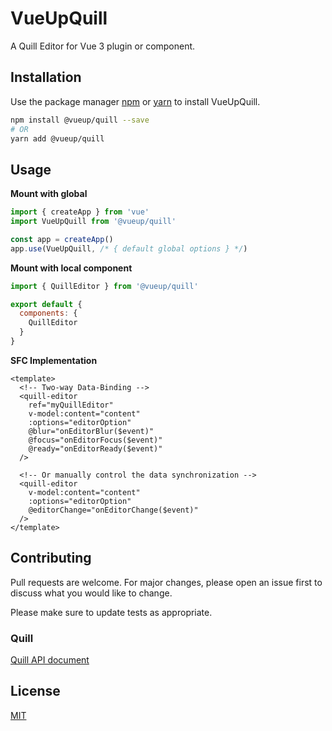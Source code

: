 # VueUpQuill

A Quill Editor for Vue 3 plugin or component.

## Installation

Use the package manager [npm](https://www.npmjs.com/) or [yarn](https://yarnpkg.com/) to install VueUpQuill.

``` bash
npm install @vueup/quill --save
# OR
yarn add @vueup/quill
```

## Usage

**Mount with global**

``` javascript
import { createApp } from 'vue'
import VueUpQuill from '@vueup/quill'

const app = createApp()
app.use(VueUpQuill, /* { default global options } */)

```

**Mount with local component**

```javascript
import { QuillEditor } from '@vueup/quill'

export default {
  components: {
    QuillEditor
  }
}

```

**SFC Implementation**

``` vue
<template>
  <!-- Two-way Data-Binding -->
  <quill-editor
    ref="myQuillEditor"
    v-model:content="content"
    :options="editorOption"
    @blur="onEditorBlur($event)"
    @focus="onEditorFocus($event)"
    @ready="onEditorReady($event)"
  />

  <!-- Or manually control the data synchronization -->
  <quill-editor
    v-model:content="content"
    :options="editorOption"
    @editorChange="onEditorChange($event)"
  />
</template>
```

## Contributing
Pull requests are welcome. For major changes, please open an issue first to discuss what you would like to change.

Please make sure to update tests as appropriate.

### Quill
[Quill API document](https://quilljs.com/docs/quickstart/)

## License
[MIT](https://choosealicense.com/licenses/mit/)
